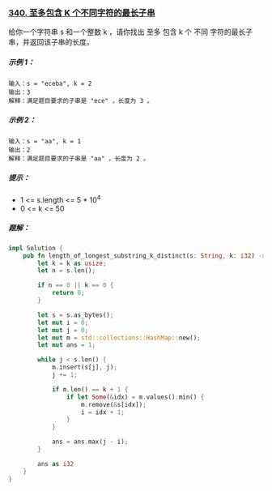 ### [340. 至多包含 K 个不同字符的最长子串](https://leetcode.cn/problems/longest-substring-with-at-most-k-distinct-characters/)
给你一个字符串 s 和一个整数 k ，请你找出 至多 包含 k 个 不同 字符的最长子串，并返回该子串的长度。



##### 示例 1：
```
输入：s = "eceba", k = 2
输出：3
解释：满足题目要求的子串是 "ece" ，长度为 3 。
```

##### 示例 2：
```
输入：s = "aa", k = 1
输出：2
解释：满足题目要求的子串是 "aa" ，长度为 2 。
```

##### 提示：
- 1 <= s.length <= 5 * 10<sup>4</sup>
- 0 <= k <= 50

##### 题解：
```rust
impl Solution {
    pub fn length_of_longest_substring_k_distinct(s: String, k: i32) -> i32 {
        let k = k as usize;
        let n = s.len();

        if n == 0 || k == 0 {
            return 0;
        }

        let s = s.as_bytes();
        let mut i = 0;
        let mut j = 0;
        let mut m = std::collections::HashMap::new();
        let mut ans = 1;

        while j < s.len() {
            m.insert(s[j], j);
            j += 1;

            if m.len() == k + 1 {
                if let Some(&idx) = m.values().min() {
                    m.remove(&s[idx]);
                    i = idx + 1;
                }
            }

            ans = ans.max(j - i);
        }

        ans as i32
    }
}
```
